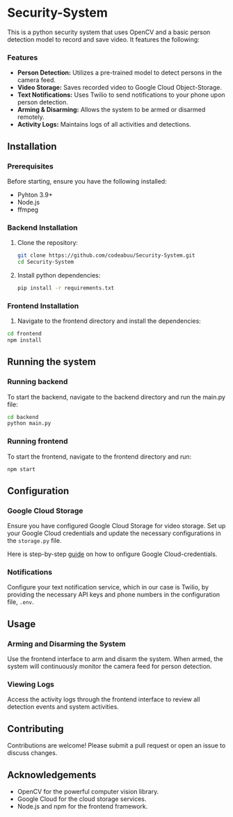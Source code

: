 # Security-System

This is a python security system that uses OpenCV and a basic person detection model to record and save video. It features the following:

### Features
- **Person Detection:** Utilizes a pre-trained model to detect persons in the camera feed.
- **Video Storage:** Saves recorded video to Google Cloud Object-Storage.
- **Text Notifications:** Uses Twilio to send notifications to your phone upon person detection.
- **Arming & Disarming:**  Allows the system to be armed or disarmed remotely.
- **Activity Logs:** Maintains logs of all activities and detections.

## Installation

### Prerequisites

Before starting, ensure you have the following installed:
* Pyhton 3.9+
* Node.js
* ffmpeg

### Backend Installation

1. Clone the repository:
    ```bash
    git clone https://github.com/codeabuu/Security-System.git
    cd Security-System
    ```
2. Install python dependencies:
    ```bash
    pip install -r requirements.txt
    ```
### Frontend Installation

1. Navigate to the frontend directory and install the dependencies:
```bash
cd frontend
npm install
```

## Running the system

### Running backend

To start the backend, navigate to the backend directory and run the main.py file:

```bash
cd backend
python main.py
```

### Running frontend

To start the frontend, navigate to the frontend directory and run:
```bash
npm start
```

## Configuration

### Google Cloud Storage

Ensure you have configured Google Cloud Storage for video storage. Set up your Google Cloud credentials and update the necessary configurations in the `storage.py` file.

Here is step-by-step [guide](https://g.co/gemini/share/152a62030ff7) on how to onfigure Google Cloud-credentials.

### Notifications

Configure your text notification service, which in our case is Twilio, by providing the necessary API keys and phone numbers in the configuration file, `.env`.

## Usage

### Arming and Disarming the System

Use the frontend interface to arm and disarm the system. When armed, the system will continuously monitor the camera feed for person detection.

### Viewing Logs

Access the activity logs through the frontend interface to review all detection events and system activities.

## Contributing

Contributions are welcome! Please submit a pull request or open an issue to discuss changes.

## Acknowledgements

* OpenCV for the powerful computer vision library.
* Google Cloud for the cloud storage services.
* Node.js and npm for the frontend framework.


